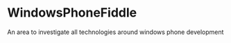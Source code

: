 WindowsPhoneFiddle
==================

An area to investigate all technologies around windows phone development
